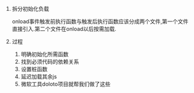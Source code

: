 1. 拆分初始化负载

    onload事件触发前执行函数与触发后执行函数应该分成两个文件,第一个文件直接引入.第二个文件在onload以后按需加载.

2. 过程

    1. 明确初始化所需函数
    1. 找到必须代码的依赖关系
    1. 设置桩函数
    1. 延迟加载其余js
    1. 微软工具doloto项目就帮我们做了这些
